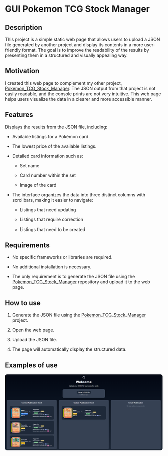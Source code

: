 # GUI Pokemon TCG Stock Manager

## Description

This project is a simple static web page that allows users to upload a JSON file generated by another project and display its contents in a more user-friendly format. The goal is to improve the readability of the results by presenting them in a structured and visually appealing way.

## Motivation

I created this web page to complement my other project, [Pokemon_TCG_Stock_Manager](https://github.com/cristobalg68/Pokemon_TCG_Stock_Manager). The JSON output from that project is not easily readable, and the console prints are not very intuitive. This web page helps users visualize the data in a clearer and more accessible manner.

## Features

Displays the results from the JSON file, including:

* Available listings for a Pokémon card.

* The lowest price of the available listings.

* Detailed card information such as:

    * Set name

    * Card number within the set

    * Image of the card

* The interface organizes the data into three distinct columns with scrollbars, making it easier to navigate:

    * Listings that need updating

    * Listings that require correction

    * Listings that need to be created

## Requirements

* No specific frameworks or libraries are required.

* No additional installation is necessary.

* The only requirement is to generate the JSON file using the [Pokemon_TCG_Stock_Manager](https://github.com/cristobalg68/Pokemon_TCG_Stock_Manager) repository and upload it to the web page.

## How to use

1. Generate the JSON file using the [Pokemon_TCG_Stock_Manager](https://github.com/cristobalg68/Pokemon_TCG_Stock_Manager) project.

2. Open the web page.

3. Upload the JSON file.

4. The page will automatically display the structured data.

## Examples of use

![image](public/example.png)
